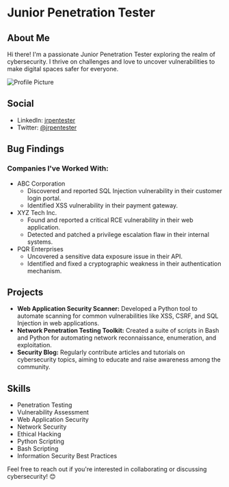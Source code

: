 # Junior Penetration Tester

## About Me
Hi there! I'm a passionate Junior Penetration Tester exploring the realm of cybersecurity. I thrive on challenges and love to uncover vulnerabilities to make digital spaces safer for everyone.

![Profile Picture](link_to_profile_picture)

## Social
- LinkedIn: [jrpentester](link_to_linkedin_profile)
- Twitter: [@jrpentester](link_to_twitter_profile)

## Bug Findings
### Companies I've Worked With:
- ABC Corporation
  - Discovered and reported SQL Injection vulnerability in their customer login portal.
  - Identified XSS vulnerability in their payment gateway.
- XYZ Tech Inc.
  - Found and reported a critical RCE vulnerability in their web application.
  - Detected and patched a privilege escalation flaw in their internal systems.
- PQR Enterprises
  - Uncovered a sensitive data exposure issue in their API.
  - Identified and fixed a cryptographic weakness in their authentication mechanism.

## Projects
- **Web Application Security Scanner:** Developed a Python tool to automate scanning for common vulnerabilities like XSS, CSRF, and SQL Injection in web applications.
- **Network Penetration Testing Toolkit:** Created a suite of scripts in Bash and Python for automating network reconnaissance, enumeration, and exploitation.
- **Security Blog:** Regularly contribute articles and tutorials on cybersecurity topics, aiming to educate and raise awareness among the community.

## Skills
- Penetration Testing
- Vulnerability Assessment
- Web Application Security
- Network Security
- Ethical Hacking
- Python Scripting
- Bash Scripting
- Information Security Best Practices

Feel free to reach out if you're interested in collaborating or discussing cybersecurity! 😊

